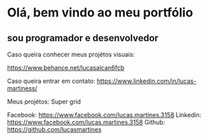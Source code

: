 # Olá, bem vindo ao meu portfólio 
## sou programador e desenvolvedor


Caso queira conhecer meus projétos visuais: 

https://www.behance.net/lucasalcan6fcb

Caso queira entrar em contato:
https://www.linkedin.com/in/lucas-martiness/


Meus projétos:
Super grid



Facebook:
https://www.facebook.com/lucas.martines.3158
Linkedin:
https://www.facebook.com/lucas.martines.3158
Github:
https://github.com/lucasmartines